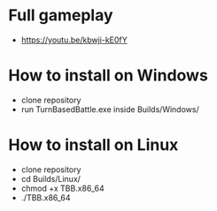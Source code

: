 # Full gameplay
- https://youtu.be/kbwji-kE0fY

# How to install on Windows
- clone repository
- run TurnBasedBattle.exe inside Builds/Windows/

# How to install on Linux
- clone repository
- cd Builds/Linux/
- chmod +x TBB.x86_64
- ./TBB.x86_64